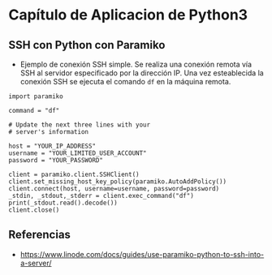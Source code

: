 
# Capítulo de Aplicacion de Python3

## SSH con Python con Paramiko

* Ejemplo de conexión SSH simple. Se realiza una conexión remota vía SSH al servidor especificado por la dirección IP. Una vez esteablecida la conexión SSH se ejecuta el comando `df` en la máquina remota.

```{.python}
import paramiko

command = "df"

# Update the next three lines with your
# server's information

host = "YOUR_IP_ADDRESS"
username = "YOUR_LIMITED_USER_ACCOUNT"
password = "YOUR_PASSWORD"

client = paramiko.client.SSHClient()
client.set_missing_host_key_policy(paramiko.AutoAddPolicy())
client.connect(host, username=username, password=password)
_stdin, _stdout,_stderr = client.exec_command("df")
print(_stdout.read().decode())
client.close()
```

## Referencias

* https://www.linode.com/docs/guides/use-paramiko-python-to-ssh-into-a-server/
